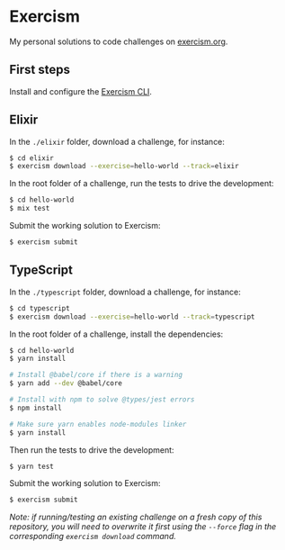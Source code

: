 # Exercism

My personal solutions to code challenges on [exercism.org](https://exercism.org/profiles/kplattret).

## First steps

Install and configure the [Exercism CLI](https://exercism.org/docs/using/solving-exercises/working-locally).

## Elixir

In the `./elixir` folder, download a challenge, for instance:

```sh
$ cd elixir
$ exercism download --exercise=hello-world --track=elixir
```

In the root folder of a challenge, run the tests to drive the development:

```sh
$ cd hello-world
$ mix test
```

Submit the working solution to Exercism:

```sh
$ exercism submit
```

## TypeScript

In the `./typescript` folder, download a challenge, for instance:

```sh
$ cd typescript
$ exercism download --exercise=hello-world --track=typescript
```

In the root folder of a challenge, install the dependencies:

```sh
$ cd hello-world
$ yarn install

# Install @babel/core if there is a warning
$ yarn add --dev @babel/core

# Install with npm to solve @types/jest errors
$ npm install

# Make sure yarn enables node-modules linker
$ yarn install
```

Then run the tests to drive the development:

```sh
$ yarn test
```

Submit the working solution to Exercism:

```sh
$ exercism submit
```

_Note: if running/testing an existing challenge on a fresh copy of this repository, you will need to
overwrite it first using the `--force` flag in the corresponding `exercism download` command._
